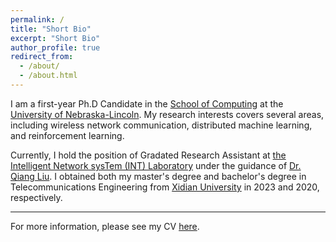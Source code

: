 ```yaml
---
permalink: /
title: "Short Bio"
excerpt: "Short Bio"
author_profile: true
redirect_from: 
  - /about/
  - /about.html
---
```


I am a first-year Ph.D Candidate in the [School of Computing](https://computing.unl.edu/) at the [University of Nebraska-Lincoln](https://www.unl.edu/). My research interests covers several areas, including wireless network communication, distributed machine learning, and reinforcement learning.

Currently, I hold the position of Gradated Research Assistant at [the Intelligent Network sysTem (INT) Laboratory](https://liuqiang12040913.github.io/project.html) under the guidance of [Dr. Qiang Liu](https://liuqiang12040913.github.io/index.html). I obtained both my master's degree and bachelor's degree in Telecommunications Engineering from [Xidian University](https://en.xidian.edu.cn/) in 2023 and 2020, respectively.

------

For more information, please see my CV [here](https://minz328.github.io/files/paper1.pdf).
